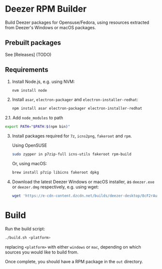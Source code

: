 # Deezer RPM Builder

Build Deezer packages for Opensuse/Fedora, using resources extracted from Deezer's Windows or macOS packages.

## Prebuilt packages

See [Releases]   (TODO)

## Requirements

1. Install Node.js, e.g. using NVM:

   ```sh
   nvm install node
   ```

2. Install `asar`, `electron-packager` and `electron-installer-redhat`:

   ```sh
   npm install asar electron-packager electron-installer-redhat
   ```

2.1. Add `node_modules` to path
   ```sh
   export PATH="$PATH:$(npm bin)"
   ```

3. Install packages required for `7z`, `icns2png`, `fakeroot` and `rpm`.

   Using OpenSUSE

   ```sh
   sudo zypper in p7zip-full icns-utils fakeroot rpm-build
   ```

   Or, using macOS:

   ```sh
   brew install p7zip libicns fakeroot dpkg
   ```

4. Download the latest Deezer Windows or macOS installer, as `deezer.exe` or `deezer.dmg` respectively, e.g. using wget:

   ```sh
   wget 'https://e-cdn-content.dzcdn.net/builds/deezer-desktop/8cF2rAuKxLcU1oMDmCYm8Uiqe19Ql0HTySLssdzLkQ9ZWHuDTp2JBtQOvdrFzWPA/darwin/x64/4.18.30/DeezerDesktop_4.18.30.dmg' -O deezer.dmg
   ```

# Build

Run the build script:

```sh
./build.sh <platform>
```

replacing `<platform>` with either `windows` or `mac`, depending on which sources you would like to build from.

Once complete, you should have a RPM package in the `out` directory.
